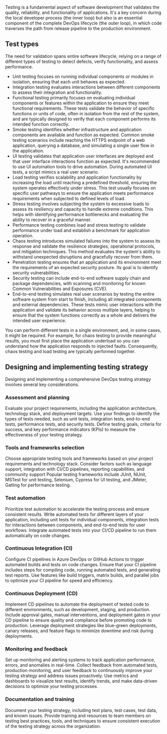 Testing is a fundamental aspect of software development that validates the quality, reliability, and functionality of applications. It's a key concern during the local developer process (the inner loop) but also is an essential component of the complete DevOps lifecycle (the outer loop), in which code traverses the path from release pipeline to the production environment.

## Test types

The need for validation spans entire software lifecycle, relying on a range of different types of testing to detect defects, verify functionality, and assess performance.

 -  Unit testing focuses on running individual components or modules in isolation, ensuring that each unit behaves as expected.
 -  Integration testing evaluates interactions between different components to assess their integration and functionality.
 -  Functional testing primarily focuses on evaluating individual components or features within the application to ensure they meet functional requirements. These tests validate the behavior of specific functions or units of code, often in isolation from the rest of the system, and are typically designed to verify that each component performs its intended function correctly.
 -  Smoke testing identifies whether infrastructure and application components are available and function as expected. Common smoke testing scenarios include reaching the HTTPS endpoint of a web application, querying a database, and simulating a single user flow in the application.
 -  UI testing validates that application user interfaces are deployed and that user interface interactions function as expected. It's recommended to use UI automation tools to drive automation. During automated UI tests, a script mimics a real user scenario.
 -  Load testing verifies scalability and application functionality by increasing the load until reaching a predefined threshold, ensuring the system operates effectively under stress. This test usually focuses on specific user pathways to ensure the application meets performance requirements when subjected to defined levels of load.
 -  Stress testing involves subjecting the system to excessive loads to assess its resiliency and capacity to handle extreme conditions. This helps with identifying performance bottlenecks and evaluating the ability to recover in a graceful manner.
 -  Performance testing combines load and stress testing to validate performance under load and establish a benchmark for application operation.
 -  Chaos testing introduces simulated failures into the system to assess its response and validate the resilience strategies, operational protocols, and mitigation techniques. This method evaluates the system's ability to withstand unexpected disruptions and gracefully recover from them.
 -  Penetration testing ensures that an application and its environment meet the requirements of an expected security posture. Its goal is to identify security vulnerabilities.
 -  Security testing can include end-to-end software supply chain and package dependencies, with scanning and monitoring for known Common Vulnerabilities and Exposures (CVE).
 -  End-to-end testing simulates real user scenarios by testing the entire software system from start to finish, including all integrated components and external dependencies. These tests mimic user interactions with the application and validate its behavior across multiple layers, helping to ensure that the system functions correctly as a whole and delivers the intended user experience.

You can perform different tests in a single environment, and, in some cases, it might be required. For example, for chaos testing to provide meaningful results, you must first place the application underload so you can understand how the application responds to injected faults. Consequently, chaos testing and load testing are typically performed together.

## Designing and implementing testing strategy

Designing and implementing a comprehensive DevOps testing strategy involves several key considerations.

### Assessment and planning

Evaluate your project requirements, including the application architecture, technology stack, and deployment targets. Use your findings to identify the types of tests needed, such as unit tests, integration tests, end-to-end tests, performance tests, and security tests. Define testing goals, criteria for success, and key performance indicators (KPIs) to measure the effectiveness of your testing strategy.

### Tools and frameworks selection

Choose appropriate testing tools and frameworks based on your project requirements and technology stack. Consider factors such as language support, integration with CI/CD pipelines, reporting capabilities, and community support Popular testing frameworks include JUnit, NUnit, MSTest for unit testing, Selenium, Cypress for UI testing, and JMeter, Gatling for performance testing.

### Test automation

Prioritize test automation to accelerate the testing process and ensure consistent results. Write automated tests for different layers of your application, including unit tests for individual components, integration tests for interactions between components, and end-to-end tests for user workflows. Integrate automated tests into your CI/CD pipeline to run them automatically on code changes.

### Continuous Integration (CI)

Configure CI pipelines in Azure DevOps or GitHub Actions to trigger automated builds and tests on code changes. Ensure that your CI pipeline includes steps for compiling code, running automated tests, and generating test reports. Use features like build triggers, matrix builds, and parallel jobs to optimize your CI pipeline for speed and efficiency.

### Continuous Deployment (CD)

Implement CD pipelines to automate the deployment of tested code to different environments, such as development, staging, and production. Include approval gates, manual interventions, and deployment gates in your CD pipeline to ensure quality and compliance before promoting code to production. Leverage deployment strategies like blue-green deployments, canary releases, and feature flags to minimize downtime and risk during deployments.

### Monitoring and feedback

Set up monitoring and alerting systems to track application performance, errors, and anomalies in real-time. Collect feedback from automated tests, production monitoring, and user feedback to continuously improve your testing strategy and address issues proactively. Use metrics and dashboards to visualize test results, identify trends, and make data-driven decisions to optimize your testing processes.

### Documentation and training

Document your testing strategy, including test plans, test cases, test data, and known issues. Provide training and resources to team members on testing best practices, tools, and techniques to ensure consistent execution of the testing strategy across the organization.
